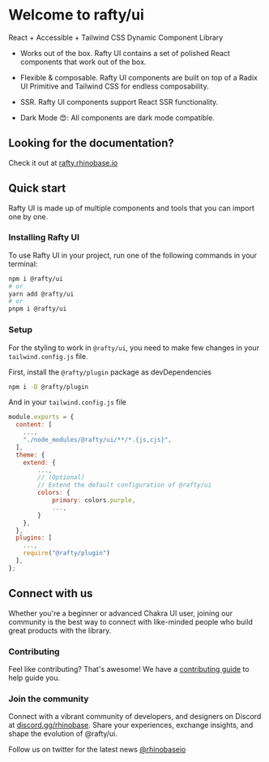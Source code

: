 # Welcome to rafty/ui

React + Accessible + Tailwind CSS Dynamic Component Library

- Works out of the box. Rafty UI contains a set of polished React components that work out of the box.

- Flexible & composable. Rafty UI components are built on top of a Radix UI Primitive and Tailwind CSS for endless composability.

- SSR. Rafty UI components support React SSR functionality.

- Dark Mode 😍: All components are dark mode compatible.

## Looking for the documentation?

Check it out at [rafty.rhinobase.io](https://rafty.rhinobase.io)

## Quick start

Rafty UI is made up of multiple components and tools that you can import one by one.

### Installing Rafty UI

To use Rafty UI in your project, run one of the following commands in your terminal:

```sh
npm i @rafty/ui
# or
yarn add @rafty/ui
# or
pnpm i @rafty/ui
```

### Setup

For the styling to work in `@rafty/ui`, you need to make few changes in your `tailwind.config.js` file.

First, install the `@rafty/plugin` package as devDependencies

```sh
npm i -D @rafty/plugin
```

And in your `tailwind.config.js` file

```js
module.exports = {
  content: [
    ...,
    "./node_modules/@rafty/ui/**/*.{js,cjs}",
  ],
  theme: {
    extend: {
        ...,
        // (Optional)
        // Extend the default configuration of @rafty/ui
        colors: {
            primary: colors.purple,
            ...,
        }
    },
  },
  plugins: [
    ...,
    require("@rafty/plugin")
  ],
};
```

## Connect with us

Whether you're a beginner or advanced Chakra UI user, joining our community is the best way to connect with like-minded people who build great products with the library.

### Contributing

Feel like contributing? That's awesome! We have a [contributing guide](https://github.com/rhinobase/raftyui/blob/main/CONTRIBUTING.md) to help guide you.

### Join the community

Connect with a vibrant community of developers, and designers on Discord at [discord.gg/rhinobase](https://discord.gg/YtzxUfCk8c). Share your experiences, exchange insights, and shape the evolution of @rafty/ui.

Follow us on twitter for the latest news [@rhinobaseio](https://twitter.com/rhinobaseio)
